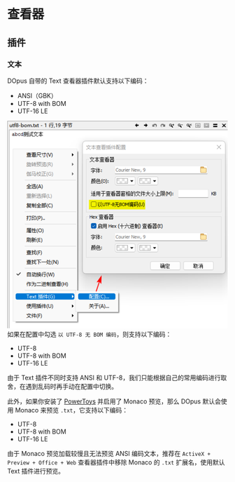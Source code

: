 # 查看器
## 插件
### 文本
DOpus 自带的 Text 查看器插件默认支持以下编码：
- ANSI（GBK）
- UTF-8 with BOM
- UTF-16 LE

![](images/查看器-Text.png)  
如果在配置中勾选 `以 UTF-8 无 BOM 编码`，则支持以下编码：
- UTF-8
- UTF-8 with BOM
- UTF-16 LE

由于 Text 插件不同时支持 ANSI 和 UTF-8，我们只能根据自己的常用编码进行取舍，在遇到乱码时再手动在配置中切换。

此外，如果你安装了 [PowerToys](https://github.com/microsoft/PowerToys) 并启用了 Monaco 预览，那么 DOpus 默认会使用 Monaco 来预览 `.txt`，它支持以下编码：
- UTF-8
- UTF-8 with BOM
- UTF-16 LE

由于 Monaco 预览加载较慢且无法预览 ANSI 编码文本，推荐在 `ActiveX + Preview + Office + Web` 查看器插件中移除 Monaco 的 `.txt` 扩展名，使用默认 Text 插件进行预览。